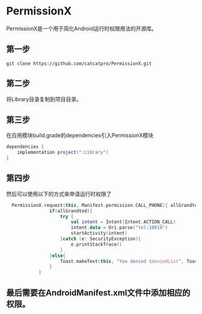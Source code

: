 # PermissionX
PermissionX是一个用于简化Android运行时权限用法的开源库。

## 第一步
```shell
git clone https://github.com/catcatpro/PermissionX.git
```
## 第二步
将Library目录复制到项目目录。

## 第三步
在应用模块build.grade的dependencies引入PermissionX模块
```groovy
dependencies {
    implementation project(":Library")
}
```
## 第四步
然后可以使用以下的方式来申请运行时权限了
```kotlin
  PermissionX.request(this, Manifest.permission.CALL_PHONE){ allGrandted, deniedList ->
                if(allGrandted){
                    try {
                        val intent = Intent(Intent.ACTION_CALL)
                        intent.data = Uri.parse("tel:10010")
                        startActivity(intent)
                    }catch (e: SecurityException){
                        e.printStackTrace()
                    }
                }else{
                    Toast.makeText(this, "You denied $deniedList", Toast.LENGTH_SHORT).show()
                }
            }
```
## 最后需要在AndroidManifest.xml文件中添加相应的权限。